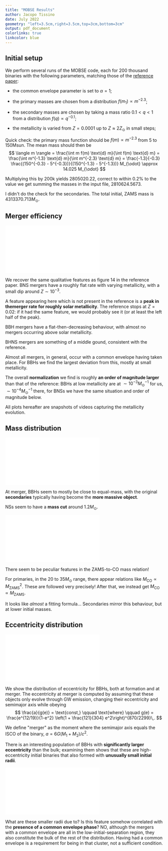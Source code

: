 ```yaml
---
title: "MOBSE Results"
author: Jacopo Tissino
date: July 2022
geometry: "left=3.5cm,right=3.5cm,top=3cm,bottom=3cm"
output: pdf_document
colorlinks: true
linkcolor: blue
---
```


[//]: # (Compile this with: pandoc -f markdown-implicit_figures results.md -o results.pdf)

## Initial setup

We perform several runs of the MOBSE code, 
each for 200 thousand binaries with the following parameters,
matching those of the [reference paper](https://arxiv.org/abs/1806.00001):

- the common envelope parameter is set to $\alpha = 1$;
- the primary masses are chosen from a distribution $f(m_1) \propto m^{-2.3}$;
- the secondary masses are chosen by taking a mass ratio $0.1< q < 1$ 
    from a distribution $f(q) \propto q^{-0.1}$;

- the metallicity is varied from $Z = 0.0001$ up to $Z \approx 2 Z_{\odot}$ in small steps;

Quick check: the primary mass function should be $f(m) \propto m^{-2.3}$ from 5 to 150Msun.
The mean mass should then be 
$$ \langle m \rangle 
= \frac{\int m f(m) \text{d} m}{\int f(m) \text{d} m}
= \frac{\int m^{-1.3} \text{d} m}{\int m^{-2.3} \text{d} m}
= \frac{-1.3}{-0.3} \frac{(150^{-0.3} - 5^{-0.3})}{(150^{-1.3} - 5^{-1.3})} M_{\odot}
\approx 14.025 M_{\odot}
$$

Multiplying this by 200k yields 2805020.22, correct to within $0.2\%$ to the value we get 
summing the masses in the input file, 2810624.5673.

I didn't do the check for the secondaries.
The total initial, ZAMS mass is $4313370.713 M_{\odot}$.

## Merger efficiency

![Merger efficiency](merger_efficiency.pdf)

We recover the same qualitative features as figure 14 in the reference paper.
BNS mergers have a roughly flat rate with varying metallicity, with a 
small dip around $Z \sim 10^{-3}$. 

A feature appearing here which is not present in the reference is a 
__peak in themerger rate for roughly solar metallicity__.
The reference stops at $Z = 0.02$: if it had the same feature, we would probably see it
(or at least the left half of the peak).

BBH mergers have a flat-then-decreasing behaviour, with almost no mergers 
occurring above solar metallicity.

BHNS mergers are something of a middle gound, consistent with the reference.

Almost all mergers, in general, occur with a common envelope having taken place.
For BBHs we find the largest deviation from this, mostly at small metallicity.

The overall __normalization__ we find is roughly __an order of magnitude larger__
than that of the reference: BBHs at low metallicity are at $\sim 10^{-3} M_{\odot}^{-1}$
for us, $\sim 10^{-4} M_{\odot}^{-1}$ there, for BNSs we have the same situation 
and order of magnitude below.

All plots hereafter are snapshots of videos capturing the metallicity evolution.

## Mass distribution

![Mass distribution at merger](frame_scatterplot_Z=0.0001.pdf)

At merger, BBHs seem to mostly be close to equal-mass, 
with the original __secondaries__ typically having become the __more massive object__.

NSs seem to have a __mass cut__ around $1.2M_{\odot}$. 

![Mass evolution](frame_initial_final_Z=0.0001.pdf)

There seem to be peculiar features in the ZAMS-to-CO mass relation! 

For primaries, in the $20$ to $35M_{\odot}$ range, 
there appear relations like $M _{\text{CO}} \propto M^2 _{\text{ZAMS}}$.
These are followed very precisely! 
After that, we instead get $M _{\text{CO}} \propto M_{\text{ZAMS}}$.

It looks like _almost_ a fitting formula...
Secondaries mirror this behaviour, but at lower initial masses.

## Eccentricity distribution

![Merger versus formation eccentricity.](frame_scatter_eccentricity_Z=0.0001.pdf)

We show the distribution of eccentricity for BBHs, both at formation
and at merger. 
The eccentricity at merger is computed by assuming that these objects only 
evolve through GW emission, changing their eccentricity and semimajor axis 
while obeying 
$$ \frac{a}{g(e)} = \text{const,} \qquad \text{where}
\qquad
g(e) = \frac{e^{12/19}}{1-e^2} \left(1 + \frac{121}{304} e^2\right)^{870/2299}\,.
$$

We define "merger" as the moment where the semimajor axis equals the ISCO of the binary, $a = 6G(M_1 + M_2) / c^2$.

There is an interesting population of BBHs with __significantly larger eccentricity__ than the bulk;
examining them shows that these are high-eccentricity initial binaries
that also formed with __unusually small initial radii__.

![Merger eccentricity versus initial separation.](frame_scatter_initial_a_Z=0.0001.pdf)

What are these smaller radii due to?
Is this feature somehow correlated with the __presence of a common envelope phase__?
NO, although the mergers with a common envelope are all in the low-initial-separation region,
they also constitute the bulk of the rest of the distribution.
Having had a common envelope is a requirement for being in that cluster, not a sufficient condition.
